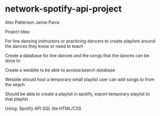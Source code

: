 # network-spotify-api-project

Alex Patterson
Jamie Parra  


Project Idea:  

For line dancing instructors or practicing dancers to create playlists around the dances they know or need to teach  


Create a database for line dances and the songs that the dances can be done to  

Create a wesbite to be able to access/search database  

Wesbite should host a temporary small playlist user can add songs to from the seach  

Should be able to create a playlist in spotify, export temporary playlist to that playlist  



Using:
Spotify API
SQL lite
HTML/CSS
